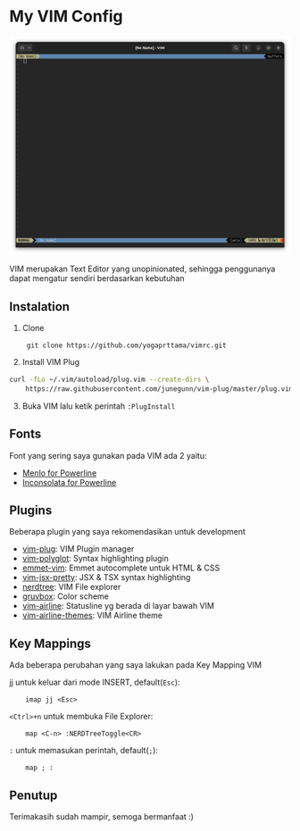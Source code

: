 # My VIM Config

![screenshot](screenshot.png)

VIM merupakan Text Editor yang unopinionated, sehingga penggunanya dapat mengatur sendiri berdasarkan kebutuhan

## Instalation

1. Clone

        git clone https://github.com/yogaprttama/vimrc.git

2. Install VIM Plug

```sh
curl -fLo ~/.vim/autoload/plug.vim --create-dirs \
    https://raw.githubusercontent.com/junegunn/vim-plug/master/plug.vim
```

3. Buka VIM lalu ketik perintah `:PlugInstall`

## Fonts

Font yang sering saya gunakan pada VIM ada 2 yaitu:

* [Menlo for Powerline](https://github.com/lxbrtsch/Menlo-for-Powerline)
* [Inconsolata for Powerline](https://github.com/powerline/fonts)

## Plugins

Beberapa plugin yang saya rekomendasikan untuk development

* [vim-plug](https://github.com/junegunn/vim-plug): VIM Plugin manager
* [vim-polyglot](https://github.com/sheerun/vim-polyglot): Syntax highlighting plugin
* [emmet-vim](https://github.com/mattn/emmet-vim): Emmet autocomplete untuk HTML & CSS
* [vim-jsx-pretty](https://github.com/MaxMEllon/vim-jsx-pretty): JSX & TSX syntax highlighting
* [nerdtree](https://github.com/preservim/nerdtree): VIM File explorer
* [gruvbox](https://github.com/morhetz/gruvbox): Color scheme
* [vim-airline](https://github.com/vim-airline/vim-airline): Statusline yg berada di layar bawah VIM
* [vim-airline-themes](https://github.com/vim-airline/vim-airline-themes): VIM Airline theme

## Key Mappings

Ada beberapa perubahan yang saya lakukan pada Key Mapping VIM

jj untuk keluar dari mode INSERT, default(`Esc`):

        imap jj <Esc>

`<Ctrl>+n` untuk membuka File Explorer:

        map <C-n> :NERDTreeToggle<CR>

`:` untuk memasukan perintah, default(`;`):

        map ; :

## Penutup

Terimakasih sudah mampir, semoga bermanfaat :)

